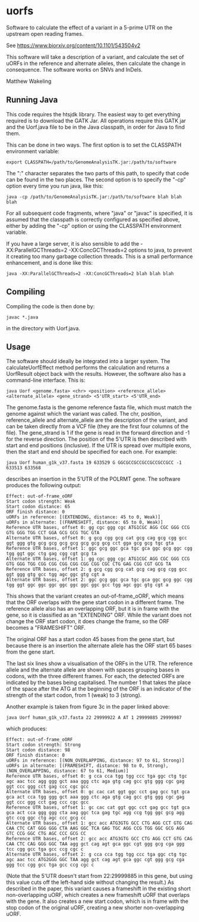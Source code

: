 # uorfs
Software to calculate the effect of a variant in a 5-prime UTR on the upstream open reading frames.

See https://www.biorxiv.org/content/10.1101/543504v2

This software will take a description of a variant, and calculate the set of uORFs in the reference and alternate alleles, then calculate the change in consequence. The software works on SNVs and InDels.

Matthew Wakeling

## Running Java
This code requires the htsjdk library. The easiest way to get everything required is to download the GATK Jar. All operations require this GATK jar and the Uorf.java file to be in the Java classpath, in order for Java to find them.

This can be done in two ways. The first option is to set the CLASSPATH environment variable:
```
export CLASSPATH=/path/to/GenomeAnalysisTK.jar:/path/to/software
```
The ":" character separates the two parts of this path, to specify that code can be found in the two places. The second option is to specify the "-cp" option every time you run java, like this:
```
java -cp /path/to/GenomeAnalysisTK.jar:/path/to/software blah blah blah
```
For all subsequent code fragments, where "java" or "javac" is specified, it is assumed that the classpath is correctly configured as specified above, either by adding the "-cp" option or using the CLASSPATH environment variable.

If you have a large server, it is also sensible to add the -XX:ParallelGCThreads=2 -XX:ConcGCThreads=2 options to java, to prevent it creating too many garbage collection threads. This is a small performance enhancement, and is done like this:
```
java -XX:ParallelGCThreads=2 -XX:ConcGCThreads=2 blah blah blah
```

## Compiling
Compiling the code is then done by:
```
javac *.java
```
in the directory with Uorf.java.

## Usage
The software should ideally be integrated into a larger system. The calculateUorfEffect method performs the calculation and returns a UorfResult object back with the results. However, the software also has a command-line interface. This is:

```
java Uorf <genome.fasta> <chr> <position> <reference_allele> <alternate_allele> <gene_strand> <5'UTR_start> <5'UTR_end>
```

The genome.fasta is the genome reference fasta file, which must match the genome against which the variant was called.
The chr, position, reference_allele and alternate_allele are the description of the variant, and can be taken directly from a VCF file (they are the first four columns of the file). The gene_strand is 1 if the gene is read in the forward direction and -1 for the reverse direction. The position of the 5'UTR is then described with start and end positions (inclusive). If the UTR is spread over multiple exons, then the start and end should be specified for each one. For example:

```
java Uorf human_g1k_v37.fasta 19 633529 G GGCGCCGCCGCCGCCGCCGCC -1 633513 633568
```
describes an insertion in the 5'UTR of the POLRMT gene. The software produces the following output:

```
Effect: out-of-frame_oORF
Start codon strength: Weak
Start codon distance: 65
ORF finish distance: 0
uORFs in reference: [(EXTENDING, distance: 45 to 0, Weak)]
uORFs in alternate: [(FRAMESHIFT, distance: 65 to 0, Weak)]
Reference UTR bases, offset 0: gg cgc ggg cgc ATG1CGC AGG CGC GGG CCG GTG GGG TGG CCT GGA GCG GCG TGC GTA 
Alternate UTR bases, offset 0: g gcg cgg gcg cat gcg cag gcg cgg gcc ggt ggg gtg gcg gcg gcg gcg gcg gcg gcg cct gga gcg gcg tgc gta 
Reference UTR bases, offset 1: ggc gcg ggc gca tgc gca ggc gcg ggc cgg tgg ggt ggc ctg gag cgg cgt gcg ta
Alternate UTR bases, offset 1: gg cgc ggg cgc ATG1CGC AGG CGC GGG CCG GTG GGG TGG CGG CGG CGG CGG CGG CGG CGC CTG GAG CGG CGT GCG TA
Reference UTR bases, offset 2: g gcg cgg gcg cat gcg cag gcg cgg gcc ggt ggg gtg gcc tgg agc ggc gtg cgt a
Alternate UTR bases, offset 2: ggc gcg ggc gca tgc gca ggc gcg ggc cgg tgg ggt ggc ggc ggc ggc ggc ggc ggc gcc tgg agc ggc gtg cgt a
```
This shows that the variant creates an out-of-frame_oORF, which means that the ORF overlaps with the gene start codon in a different frame. The reference allele also has an overlapping ORF, but it is in frame with the gene, so it is classified as an "EXTENDING" ORF. While the variant does not change the ORF start codon, it does change the frame, so the ORF becomes a "FRAMESHIFT" ORF.

The original ORF has a start codon 45 bases from the gene start, but because there is an insertion the alternate allele has the ORF start 65 bases from the gene start.

The last six lines show a visualisation of the ORFs in the UTR. The reference allele and the alternate allele are shown with spaces grouping bases in codons, with the three different frames. For each, the detected ORFs are indicated by the bases being capitalised. The number 1 that takes the place of the space after the ATG at the beginning of the ORF is an indicator of the strength of the start codon, from 1 (weak) to 3 (strong).

Another example is taken from figure 3c in the paper linked above:
```
java Uorf human_g1k_v37.fasta 22 29999922 A AT 1 29999885 29999987
```
which produces:
```
Effect: out-of-frame_oORF
Start codon strength: Strong
Start codon distance: 98
ORF finish distance: 0
uORFs in reference: [(NON_OVERLAPPING, distance: 97 to 61, Strong)]
uORFs in alternate: [(FRAMESHIFT, distance: 98 to 0, Strong), (NON_OVERLAPPING, distance: 67 to 61, Medium)]
Reference UTR bases, offset 0: g cca cca tgg tgg ccc tga ggc ctg tgc agc aac tcc agg ggg gct aaa ggg ctc aga gtg cag gcc gtg ggg cgc gag ggt ccc ggg cct gag ccc cgc gcc 
Alternate UTR bases, offset 0: gc cac cat ggt ggc cct gag gcc tgt gca gca act cca tgg ggg gct aaa ggg ctc aga gtg cag gcc gtg ggg cgc gag ggt ccc ggg cct gag ccc cgc gcc 
Reference UTR bases, offset 1: gc cac cat ggt ggc cct gag gcc tgt gca gca act cca ggg ggg cta aag ggc tca gag tgc agg ccg tgg ggc gcg agg gtc ccg ggc ctg agc ccc gcg cc
Alternate UTR bases, offset 1: gcc acc ATG3GTG GCC CTG AGG CCT GTG CAG CAA CTC CAT GGG GGG CTA AAG GGC TCA GAG TGC AGG CCG TGG GGC GCG AGG GTC CCG GGC CTG AGC CCC GCG CC
Reference UTR bases, offset 2: gcc acc ATG3GTG GCC CTG AGG CCT GTG CAG CAA CTC CAG GGG GGC TAA agg gct cag agt gca ggc cgt ggg gcg cga ggg tcc cgg gcc tga gcc ccg cgc c
Alternate UTR bases, offset 2: g cca cca tgg tgg ccc tga ggc ctg tgc agc aac tcc ATG2GGG GGC TAA agg gct cag agt gca ggc cgt ggg gcg cga ggg tcc cgg gcc tga gcc ccg cgc c
```
(Note that the 5'UTR doesn't start from 22:29999885 in this gene, but using this value cuts off the left-hand side without changing the result.) As described in the paper, this variant causes a frameshift in the existing short non-overlapping uORF, which creates a new frameshift uORF that overlaps with the gene. It also creates a new start codon, which is in frame with the stop codon of the original uORF, creating a new shorter non-overlapping uORF.
